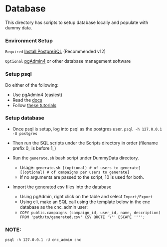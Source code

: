 # Database 
This directory has scripts to setup database locally and populate with dummy data. 

### Environment Setup
`Required` [Install PostgreSQL](https://www.postgresql.org/download/) (Recommended v12)

`Optional` [pgAdmin4](https://www.pgadmin.org/download/) or other database management software

### Setup psql
Do either of the following:
* Use pgAdmin4 (easiest)
* Read the [docs](https://www.postgresql.org/docs/current/tutorial.html)
* Follow [these tutorials](https://www.postgresqltutorial.com/install-postgresql/)

### Setup database
* Once psql is setup, log into psql as the postgres user. ``` psql -h 127.0.0.1 -U postgres ```

* Then run the SQL scripts under the Scripts directory in order (filename prefix 0_ is before 1_)

* Run the `generate.sh` bash script under DummyData directory.
  * Usage: ```generate.sh [(optional) # of users to generate] [(optional) # of campaigns per users to generate]  ```
  * If no arguments are passed to the script, 10 is used for both.

* Import the generated csv files into the database
  * Using pgAdmin, right click on the table and select `Import/Export`
  * Using cli, make an SQL call using the template below in the cnc database as the cnc_admin user:
  * ```COPY public.campaigns (campaign_id, user_id, name, description) FROM 'path/to/generated.csv' CSV QUOTE '\"' ESCAPE ''''; ```

### NOTE: 
`psql -h 127.0.0.1 -U cnc_admin cnc`